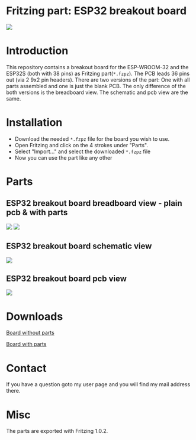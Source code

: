 # Fritzing part: ESP32 breakout board
<img src="https://img.shields.io/badge/License-Apache_2.0-green"/>

# Introduction

This repository contains a breakout board for the ESP-WROOM-32 and the ESP32S (both with 38 pins) as Fritzing part(`*.fzpz`). The PCB leads 36 pins out (via 2 9x2 pin headers). There are two versions of the part:
One with all parts assembled and one is just the blank PCB. The only difference of the both versions is the breadboard view. 
The schematic and pcb view are the same.


# Installation 
- Download the needed `*.fzpz` file for the board you wish to use.
- Open Fritzing and click on the 4 strokes under "Parts".
- Select "Import..." and select the downloaded `*.fzpz` file
- Now you can use the part like any other

# Parts

## ESP32 breakout board breadboard view - plain pcb & with parts
<img src="https://github.com/DeepDreamer89/Fritzing_ESP32_breakout_board/assets/13611927/503b3c40-80d1-4bec-846c-6225dd480dd8">
<img src="https://github.com/DeepDreamer89/Fritzing_ESP32_breakout_board/assets/13611927/055eb5a0-97fc-46d5-87d4-b05d5dcfc82c">

## ESP32 breakout board schematic view
<img src="https://github.com/DeepDreamer89/Fritzing_ESP32_breakout_board/assets/13611927/aaf8f5b7-0bb1-4877-af16-5e12b7132b80">

## ESP32 breakout board pcb view
<img src="https://github.com/DeepDreamer89/Fritzing_ESP32_breakout_board/assets/13611927/cee1d598-daa5-4de2-b177-28a0ee67f95b">

# Downloads
[Board without parts](ESP32_module_Breakout_board_without_parts.fzpz)
  
[Board with parts](ESP32_module_Breakout_board_with_parts.fzpz)

# Contact 
If you have a question goto my user page and you will find my mail address there.

# Misc
The parts are exported with Fritzing 1.0.2.

